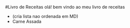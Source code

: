 #Livro de Receitas
olá! bem vindo ao meu livro de receitas
 - (cria lista nao ordenada em MD)
 - Carne Assada

